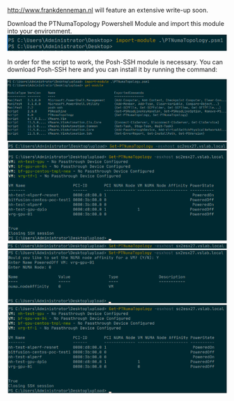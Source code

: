 http://www.frankdenneman.nl will feature an extensive write-up soon.

Download the PTNumaTopology Powershell Module and import this module into your environment.
<img src="images/00-Import-Module-Command.png">

In order for the script to work, the Posh-SSH module is necessary. You can download Posh-SSH here and you can install it by running the command: 

<img src="images/01-Get-Module-Command.png">  
<img src="images/02-Get-PTNumaTopology-Command.png">  
<img src="images/03-Get-PTNumaTopology-Result.png">  
<img src="images/04-Set-PTNumaTopology-Command.png"> 
<img src="images/05-Set-PTNumaTopology-Result.png"> 
<img src="images/06-Verify-SetPTNumaTopology-Command.png">  

